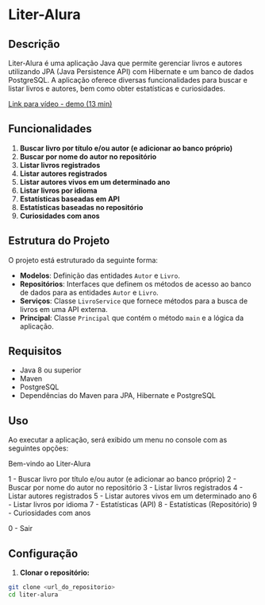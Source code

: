 # Liter-Alura

## Descrição

Liter-Alura é uma aplicação Java que permite gerenciar livros e autores utilizando JPA (Java Persistence API) com Hibernate e um banco de dados PostgreSQL. A aplicação oferece diversas funcionalidades para buscar e listar livros e autores, bem como obter estatísticas e curiosidades.

[Link para vídeo - demo (13 min)](https://youtu.be/S_Wtcx2KEOc)

## Funcionalidades

1. **Buscar livro por título e/ou autor (e adicionar ao banco próprio)**
2. **Buscar por nome do autor no repositório**
3. **Listar livros registrados**
4. **Listar autores registrados**
5. **Listar autores vivos em um determinado ano**
6. **Listar livros por idioma**
7. **Estatísticas baseadas em API**
8. **Estatísticas baseadas no repositório**
9. **Curiosidades com anos**

## Estrutura do Projeto

O projeto está estruturado da seguinte forma:

- **Modelos**: Definição das entidades `Autor` e `Livro`.
- **Repositórios**: Interfaces que definem os métodos de acesso ao banco de dados para as entidades `Autor` e `Livro`.
- **Serviços**: Classe `LivroService` que fornece métodos para a busca de livros em uma API externa.
- **Principal**: Classe `Principal` que contém o método `main` e a lógica da aplicação.

## Requisitos

- Java 8 ou superior
- Maven
- PostgreSQL
- Dependências do Maven para JPA, Hibernate e PostgreSQL

## Uso

Ao executar a aplicação, será exibido um menu no console com as seguintes opções:

Bem-vindo ao Liter-Alura

1 - Buscar livro por título e/ou autor (e adicionar ao banco próprio)
2 - Buscar por nome do autor no repositório
3 - Listar livros registrados
4 - Listar autores registrados
5 - Listar autores vivos em um determinado ano
6 - Listar livros por idioma
7 - Estatísticas (API)
8 - Estatísticas (Repositório)
9 - Curiosidades com anos

0 - Sair

## Configuração

1. **Clonar o repositório:**

```bash
git clone <url_do_repositorio>
cd liter-alura


